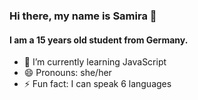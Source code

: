 ### Hi there, my name is Samira 👋
#### I am a 15 years old student from Germany. 
<!--
**SamiraRebholz/SamiraRebholz** is a ✨ _special_ ✨ repository because its `README.md` (this file) appears on your GitHub profile.

Here are some ideas to get you started:-->

- 🌱 I’m currently learning JavaScript 
- 😄 Pronouns: she/her
- ⚡ Fun fact: I can speak 6 languages 

